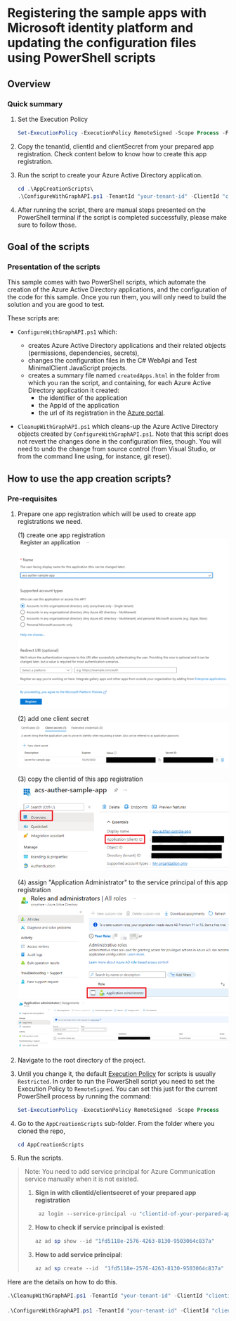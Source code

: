 # Registering the sample apps with Microsoft identity platform and updating the configuration files using PowerShell scripts

## Overview

### Quick summary

1. Set the Execution Policy
   
   ```PowerShell
   Set-ExecutionPolicy -ExecutionPolicy RemoteSigned -Scope Process -Force
   ```
2. Copy the tenantId, clientId and clientSecret from your prepared app registration. Check content below to know how to create this app registration.
3. Run the script to create your Azure Active Directory application.
   
   ```PowerShell
   cd .\AppCreationScripts\
   .\ConfigureWithGraphAPI.ps1 -TenantId "your-tenant-id" -ClientId "clientid-of-your-prepared-app-registration" -ClientSecret "clientsecret-of-your-prepared-app-registration"
   ```
4. After running the script, there are manual steps presented on the PowerShell terminal if the script is completed successfully, please make sure to follow those.
   
## Goal of the scripts

### Presentation of the scripts

This sample comes with two PowerShell scripts, which automate the creation of the Azure Active Directory applications, and the configuration of the code for this sample. Once you run them, you will only need to build the solution and you are good to test.

These scripts are:

- `ConfigureWithGraphAPI.ps1` which:
  
  - creates Azure Active Directory applications and their related objects (permissions, dependencies, secrets),
  - changes the configuration files in the C# WebApi and Test MinimalClient JavaScript projects.
  - creates a summary file named `createdApps.html` in the folder from which you ran the script, and containing, for each Azure Active Directory application it created:
    - the identifier of the application
    - the AppId of the application
    - the url of its registration in the [Azure portal](https://portal.azure.com).

- `CleanupWithGraphAPI.ps1` which cleans-up the Azure Active Directory objects created by `ConfigureWithGraphAPI.ps1`. Note that this script does not revert the changes done in the configuration files, though. You will need to undo the change from source control (from Visual Studio, or from the command line using, for instance, git reset).

## How to use the app creation scripts?

### Pre-requisites

1. Prepare one app registration which will be used to create app registrations we need.

   (1) create one app registration
   ![image.png](./attachments/master_app_creation.png)

   (2) add one client secret
   ![image.png](./attachments/master_app_secret.png)

   (3) copy the clientid of this app registration
   ![image.png](./attachments/master_app_clientid.png)

   (4) assign "Application Administrator" to the service principal of this app registration
   ![image.png](./attachments/role_app_admin.png)
   ![image.png](./attachments/assign_role.png)
   
2. Navigate to the root directory of the project.

3. Until you change it, the default [Execution Policy](https:/go.microsoft.com/fwlink/?LinkID=135170) for scripts is usually `Restricted`. In order to run the PowerShell script you need to set the Execution Policy to `RemoteSigned`. You can set this just for the current PowerShell process by running the command:
   
   ```PowerShell
   Set-ExecutionPolicy -ExecutionPolicy RemoteSigned -Scope Process
   ```

4. Go to the `AppCreationScripts` sub-folder. From the folder where you cloned the repo,
   
   ```PowerShell
   cd AppCreationScripts
   ```
5. Run the scripts.


> Note: You need to add service principal for Azure Communication service manually when it is not existed.
> 1. **Sign in with clientid/clientsecret of your prepared app registration**
>
>    ```PowerShell
>     az login --service-principal -u "clientid-of-your-perpared-app-registration"  -p "clientsecret-of-your-perpared-app-registration" --tenant "your-tenant-id"    --allow-no-subscriptions
>    ```
> 2. **How to check if service principal is existed**:
>    
>    ```PowerShell
>    az ad sp show --id "1fd5118e-2576-4263-8130-9503064c837a"
>    ```
> 3. **How to add service principal**:
>    
>    ```PowerShell
>    az ad sp create --id  "1fd5118e-2576-4263-8130-9503064c837a"
>    ```

Here are the details on how to do this.

```PowerShell
.\CleanupWithGraphAPI.ps1 -TenantId "your-tenant-id" -ClientId "clientid-of-your-prepared-app-registration" -ClientSecret "clientsecret-of-your-prepared-app-registration"

.\ConfigureWithGraphAPI.ps1 -TenantId "your-tenant-id" -ClientId "clientid-of-your-prepared-app-registration" -ClientSecret "clientsecret-of-your-prepared-app-registration"
```
